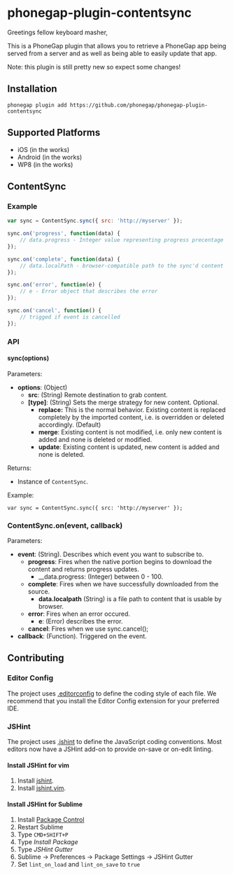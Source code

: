 # phonegap-plugin-contentsync

Greetings fellow keyboard masher,

This is a PhoneGap plugin that allows you to retrieve
a PhoneGap app being served from a server and as well as
being able to easily update that app.

Note: this plugin is still pretty new so expect some changes!

## Installation

`phonegap plugin add https://github.com/phonegap/phonegap-plugin-contentsync`

## Supported Platforms

- iOS (in the works)
- Android (in the works)
- WP8 (in the works)

## ContentSync

### Example

```javascript
var sync = ContentSync.sync({ src: 'http://myserver' });

sync.on('progress', function(data) {
    // data.progress - Integer value representing progress precentage
});

sync.on('complete', function(data) {
    // data.localPath - browser-compatible path to the sync'd content
});

sync.on('error', function(e) {
    // e - Error object that describes the error
});

sync.on('cancel', function() {
    // trigged if event is cancelled
});
```

### API

#### sync(options)

Parameters:

- __options__: (Object)
    - __src__: (String) Remote destination to grab content.
    - __[type]__: (String) Sets the merge strategy for new content. Optional.
        - __replace:__ This is the normal behavior. Existing content is replaced completely by the imported content, i.e. is overridden or deleted accordingly. (Default)
        - __merge__: Existing content is not modified, i.e. only new content is added and none is deleted or modified.
        - __update__: Existing content is updated, new content is added and none is deleted.

Returns:

- Instance of `ContentSync`.

Example:

```
var sync = ContentSync.sync({ src: 'http://myserver' });
```

### ContentSync.on(event, callback)

Parameters:

- __event__: (String). Describes which event you want to subscribe to.
    - __progress__: Fires when the native portion begins to download the content and returns progress updates.
        - __data.progress: (Integer) between 0 - 100.
    - __complete__: Fires when we have successfully downloaded from the source.
        - __data.localpath__ (String) is a file path to content that is usable by browser.
    - __error__: Fires when an error occured.
        - __e__: (Error) describes the error.
    - __cancel__: Fires when we use sync.cancel();
- __callback__: (Function). Triggered on the event.

## Contributing

### Editor Config

The project uses [.editorconfig](http://editorconfig.org/) to define the coding
style of each file. We recommend that you install the Editor Config extension
for your preferred IDE.

### JSHint

The project uses [.jshint](http://jshint.com/docs) to define the JavaScript
coding conventions. Most editors now have a JSHint add-on to provide on-save
or on-edit linting.

#### Install JSHint for vim

1. Install [jshint](https://www.npmjs.com/package/jshint).
1. Install [jshint.vim](https://github.com/wookiehangover/jshint.vim).

#### Install JSHint for Sublime

1. Install [Package Control](https://packagecontrol.io/installation)
1. Restart Sublime
1. Type `CMD+SHIFT+P`
1. Type _Install Package_
1. Type _JSHint Gutter_
1. Sublime -> Preferences -> Package Settings -> JSHint Gutter
1. Set `lint_on_load` and `lint_on_save` to `true`
